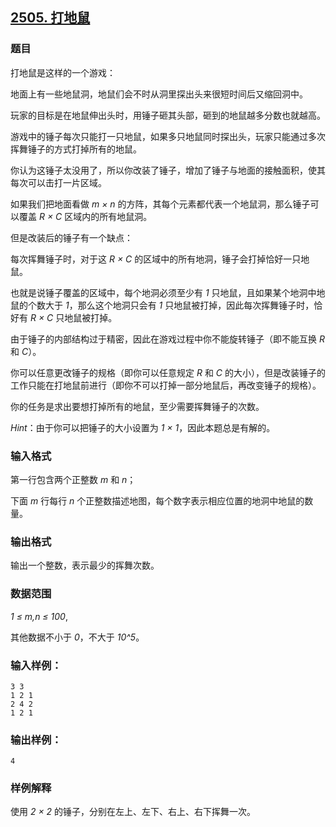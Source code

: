 ## [2505. 打地鼠](https://www.acwing.com/problem/content/2507/)

### 题目

打地鼠是这样的一个游戏：

地面上有一些地鼠洞，地鼠们会不时从洞里探出头来很短时间后又缩回洞中。

玩家的目标是在地鼠伸出头时，用锤子砸其头部，砸到的地鼠越多分数也就越高。

游戏中的锤子每次只能打一只地鼠，如果多只地鼠同时探出头，玩家只能通过多次挥舞锤子的方式打掉所有的地鼠。

你认为这锤子太没用了，所以你改装了锤子，增加了锤子与地面的接触面积，使其每次可以击打一片区域。

如果我们把地面看做 *m × n* 的方阵，其每个元素都代表一个地鼠洞，那么锤子可以覆盖 *R × C* 区域内的所有地鼠洞。

但是改装后的锤子有一个缺点：

每次挥舞锤子时，对于这 *R × C* 的区域中的所有地洞，锤子会打掉恰好一只地鼠。

也就是说锤子覆盖的区域中，每个地洞必须至少有 *1* 只地鼠，且如果某个地洞中地鼠的个数大于 *1*，那么这个地洞只会有 *1* 只地鼠被打掉，因此每次挥舞锤子时，恰好有 *R × C* 只地鼠被打掉。

由于锤子的内部结构过于精密，因此在游戏过程中你不能旋转锤子（即不能互换 *R* 和 *C*）。

你可以任意更改锤子的规格（即你可以任意规定 *R* 和 *C* 的大小），但是改装锤子的工作只能在打地鼠前进行（即你不可以打掉一部分地鼠后，再改变锤子的规格）。

你的任务是求出要想打掉所有的地鼠，至少需要挥舞锤子的次数。

*Hint*：由于你可以把锤子的大小设置为 *1 × 1*，因此本题总是有解的。

### 输入格式

第一行包含两个正整数 *m* 和 *n*；

下面 *m* 行每行 *n* 个正整数描述地图，每个数字表示相应位置的地洞中地鼠的数量。

### 输出格式

输出一个整数，表示最少的挥舞次数。

### 数据范围

*1 ≤ m,n ≤ 100*,

其他数据不小于 *0*，不大于 *10^5*。

### 输入样例：

```
3 3
1 2 1
2 4 2
1 2 1
```

### 输出样例：

```
4
```

### 样例解释

使用 *2 × 2* 的锤子，分别在左上、左下、右上、右下挥舞一次。
